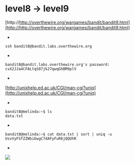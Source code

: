# level8 -> level9


[http://http://overthewire.org/wargames/bandit/bandit9.html](http://http://overthewire.org/wargames/bandit/bandit9.html)

-

    ssh bandit8@bandit.labs.overthewire.org

-

    bandit8@bandit.labs.overthewire.org's password: cvX2JJa4CFALtqS87jk27qwqGhBM9plV

-

[http://unixhelp.ed.ac.uk/CGI/man-cgi?uniq](http://unixhelp.ed.ac.uk/CGI/man-cgi?uniq)

-

    bandit8@melinda:~$ ls
    data.txt
   
-

    bandit8@melinda:~$ cat data.txt | sort | uniq -u
    UsvVyFSfZZWbi6wgC7dAFyFuR6jQQUhR

-
![](http://i.imgur.com/XkTTVQ1.png)    